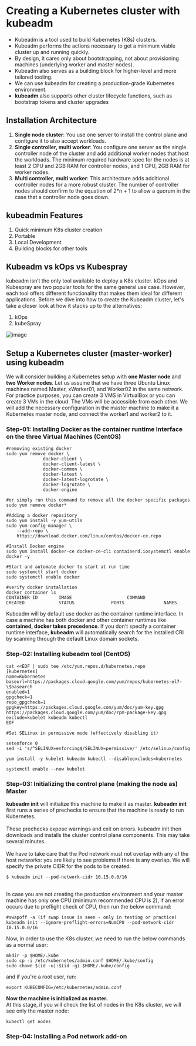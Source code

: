 # Creating a Kubernetes cluster with kubeadm
  - Kubeadm is a tool used to build Kubernetes (K8s) clusters. 
  - Kubeadm performs the actions necessary to get a minimum viable cluster up and running quickly. 
  - By design, it cares only about bootstrapping, not about provisioning machines (underlying worker and master nodes). 
  - Kubeadm also serves as a building block for higher-level and more tailored tooling.
  - We can use kubeadm for creating a production-grade Kubernetes environment.
  - <b>kubeadm</b> also supports other cluster lifecycle functions, such as bootstrap tokens and cluster upgrades

## Installation Architecture
   1. <b>Single node cluster</b>: You use one server to install the control plane and configure it to also accept workloads.
   2. <b>Single controller, multi worker</b>: You configure one server as the single controller node of the cluster and add additional worker nodes that host the workloads. The minimum required hardware spec for the nodes is at least 2 CPU and 2GB RAM for controller nodes, and 1 CPU, 2GB RAM for worker nodes.
   3. <b>Multi controller, multi worker</b>: This architecture adds additional controller nodes for a more robust cluster. The number of controller nodes should confirm to the equation of 2*n + 1 to allow a quorum in the case that a controller node goes down.

## kubeadmin Features
   1. Quick minimum K8s cluster creation
   2. Portable
   3. Local Development
   4. Building blocks for other tools

## Kubeadm vs kOps vs Kubespray
   kubeadm isn’t the only tool available to deploy a K8s cluster. kOps and Kubespray are two popular tools for the same general use case. However, each tool offers different functionality that makes them ideal for different applications.
   Before we dive into how to create the Kubeadm cluster, let's take a closer look at how it stacks up to the alternatives:
   1. kOps
   2. kubeSpray

![image](https://github.com/novatecstack/kubernetes-with-kubeadm/assets/121426292/0b1a05d5-add2-44db-aa52-e2d6dffc0cb0)

## Setup a Kubernetes cluster (master-worker) using kubeadm
   We will consider building a Kubernetes setup with <b>one Master node</b> and <b>two Worker nodes</b>.
   Let us assume that we have three Ubuntu Linux machines named Master, xWorker01, and Worker02 in the same network. For practice purposes, you can create 3 VMS in VirtualBox or you can create 3 VMs in the cloud. The VMs will be accessible from each other. We will add the necessary configuration in the master machine to make it a Kubernetes master node, and connect the worker1 and worker2 to it.

### Step-01: Installing Docker as the container runtime Interface on the three Virtual Machines (CentOS)
```
#removing existing docker
sudo yum remove docker \
              docker-client \
              docker-client-latest \
              docker-common \
              docker-latest \
              docker-latest-logrotate \
              docker-logrotate \
              docker-engine
```
```
#or simply run this command to remove all the docker specific packages
sudo yum remove docker*
```

```
#Adding a docker repository
sudo yum install -y yum-utils
sudo yum-config-manager \
    --add-repo \
    https://download.docker.com/linux/centos/docker-ce.repo
```

```
#Install Docker engine
sudo yum install docker-ce docker-ce-cli containerd.iosystemctl enable docker -y
```

```
#Start and automate docker to start at run time
sudo systemctl start docker
sudo systemctl enable docker
```

```
#verify docker installation
docker container ls
CONTAINER ID        IMAGE                     COMMAND                  CREATED             STATUS              PORTS               NAMES
```

Kubeadm will by default use docker as the container runtime interface. In case a machine has both docker and other container runtimes like <b>contained, docker takes precedence</b>. If you don't specify a container runtime interface, <b>kubeadm</b> will automatically search for the installed CRI by scanning through the default Linux domain sockets.

    
### Step-02: Installing kubeadm tool (CentOS)
```
cat <<EOF | sudo tee /etc/yum.repos.d/kubernetes.repo
[kubernetes]
name=Kubernetes
baseurl=https://packages.cloud.google.com/yum/repos/kubernetes-el7-\$basearch
enabled=1
gpgcheck=1
repo_gpgcheck=1
gpgkey=https://packages.cloud.google.com/yum/doc/yum-key.gpg https://packages.cloud.google.com/yum/doc/rpm-package-key.gpg
exclude=kubelet kubeadm kubectl
EOF
```

```
#Set SELinux in permissive mode (effectively disabling it)

setenforce 0
sed -i 's/^SELINUX=enforcing$/SELINUX=permissive/' /etc/selinux/config
```

```
yum install -y kubelet kubeadm kubectl --disableexcludes=kubernetes
```

```
systemctl enable --now kubelet
```

### Step-03: Initializing the control plane (making the node as) <b>Master</b>
<b>kubeadm init</b> will initialize this machine to make it as master. <b>kubeadm init</b> first runs a series of prechecks to ensure that the machine is ready to run Kubernetes.</br></br>
These prechecks expose warnings and exit on errors. kubeadm init then downloads and installs the cluster control plane components. This may take several minutes.</br></br>
We have to take care that the Pod network must not overlap with any of the host networks: you are likely to see problems if there is any overlap. We will specify the private CIDR for the pods to be created.
```
$ kubeadm init --pod-network-cidr 10.15.0.0/16
```
</br>In case you are not creating the production environment and your master machine has only one CPU (minimum recommended CPU is 2), if an error occurs due to preflight check of CPU, then run the below command:
```
#swapoff -a (if swap issue is seen - only in testing or practice)
kubeadm init --ignore-preflight-errors=NumCPU --pod-network-cidr 10.15.0.0/16
```

Now, in order to use the K8s cluster, we need to run the below commands as a normal user:
```
mkdir -p $HOME/.kube
sudo cp -i /etc/kubernetes/admin.conf $HOME/.kube/config
sudo chown $(id -u):$(id -g) $HOME/.kube/config
```

and if you're a root user, run:
```
export KUBECONFIG=/etc/kubernetes/admin.conf
```

<b> Now the machine is initialized as master. </b></br>
At this stage, if you will check the list of nodes in the K8s cluster, we will see only the master node:
```
kubectl get nodes
```


### Step-04: Installing a Pod network add-on
